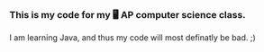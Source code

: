 ### This is my code for my 🖥 AP computer science class.
 I am learning Java, and thus my code will most definatly be bad. ;)

